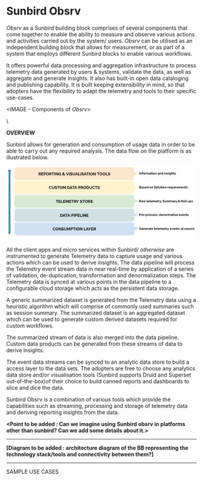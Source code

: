 # Sunbird Obsrv

_Obsrv_ as a Sunbird building block comprises of several components that come together to enable the ability to measure and observe various actions and activities carried out by the system/ users. _Obsrv_ can be utilised as an independent building block that allows for measurement, or as part of a system that employs different Sunbird blocks to enable  various workflows.&#x20;

It offers powerful data processing and aggregation infrastructure to process telemetry data generated by users & systems, validate the data, as well as aggregate and generate insights. It also has built-in open data cataloging and publishing capability. It is built keeping extensibility in mind, so that adopters have the flexibility to adapt the telemetry and tools to their specific use-cases.



\<IMAGE - Components of _Obsrv_>

\


**OVERVIEW**

Sunbird allows for generation and consumption of usage data in order to be able to carry out any required analysis. The data flow on the platform is as illustrated below.



![Sunbird data flow](<.gitbook/assets/data flow (1).png>)

All the client apps and micro services within Sunbird/ _otherwise_ are instrumented to generate Telemetry data to capture usage and various actions which can be used to derive insights. The data pipeline will process the Telemetry event stream data in near real-time by application of a series of validation, de-duplication, transformation and denormalization steps. The Telemetry data is synced at various points in the data pipeline to a configurable cloud storage which acts as the persistent data storage.

A generic summarized dataset is generated from the Telemetry data using a heuristic algorithm which will comprise of commonly used summaries such as session summary. The summarized dataset is an aggregated dataset which can be used to generate custom derived datasets required for custom workflows.

The summarized stream of data is also merged into the data pipeline. Custom data products can be generated from these streams of data to derive insights.

The event data streams can be synced to an analytic data store to build a access layer to the data sets. The adopters are free to choose any analytics data store and/or visualisation tools (Sunbird supports Druid and Superset out-of-the-box)of their choice to build canned reports and dashboards to slice and dice the data.

Sunbird Obsrv is a combination of various tools which provide the capabilities such as streaming, processing and storage of telemetry data and deriving reporting insights from the data.

&#x20;

**\<Point to be added : Can we imagine using Sunbird obsrv in platforms other than sunbird? Can we add some details about it.>**

****

**\[Diagram to be added : architecture diagram of the BB representing the technology stack/tools and connectivity between them?]**

****

SAMPLE USE CASES&#x20;

